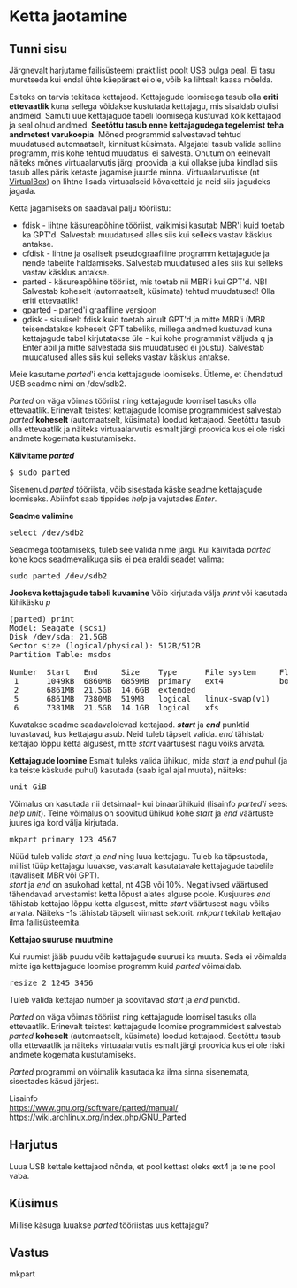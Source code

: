 ﻿# Ketta jaotamine

## Tunni sisu

Järgnevalt harjutame failisüsteemi praktilist poolt USB pulga peal. Ei tasu muretseda kui endal ühte käepärast ei ole, võib ka lihtsalt kaasa mõelda.

Esiteks on tarvis tekitada kettajaod. Kettajagude loomisega tasub olla **eriti ettevaatlik** kuna sellega võidakse kustutada kettajagu, mis sisaldab olulisi andmeid. Samuti uue kettajagude tabeli loomisega kustuvad kõik kettajaod ja seal olnud andmed. **Seetõttu tasub enne kettajagudega tegelemist teha andmetest varukoopia**. Mõned programmid salvestavad tehtud muudatused automaatselt, kinnitust küsimata. Algajatel tasub valida selline programm, mis kohe tehtud muudatusi ei salvesta. Ohutum on eelnevalt näiteks mõnes virtuaalarvutis järgi proovida ja kui ollakse juba kindlad siis tasub alles päris ketaste jagamise juurde minna. Virtuaalarvutisse (nt [VirtualBox](https://www.virtualbox.org/)) on lihtne lisada virtuaalseid kõvakettaid ja neid siis jagudeks jagada.

Ketta jagamiseks on saadaval palju tööriistu:

<ul>
<li>fdisk - lihtne käsureapõhine tööriist, vaikimisi kasutab MBR'i kuid toetab ka GPT'd. Salvestab muudatused alles siis kui selleks vastav käsklus antakse.</li>
<li>cfdisk - lihtne ja osaliselt pseudograafiline programm kettajagude ja nende tabelite haldamiseks. Salvestab muudatused alles siis kui selleks vastav käsklus antakse.</li>
<li>parted - käsureapõhine tööriist, mis toetab nii MBR'i kui GPT'd. NB! Salvestab koheselt (automaatselt, küsimata) tehtud muudatused! Olla eriti ettevaatlik!</li>
<li>gparted - parted'i graafiline versioon</li>
<li>gdisk - sisuliselt fdisk kuid toetab ainult GPT'd ja mitte MBR'i (MBR teisendatakse koheselt GPT tabeliks, millega andmed kustuvad kuna kettajagude tabel kirjutatakse üle - kui kohe programmist väljuda q ja Enter abil ja mitte salvestada siis muudatused ei jõustu). Salvestab muudatused alles siis kui selleks vastav käsklus antakse.</li>
</ul>

Meie kasutame *parted*'i enda kettajagude loomiseks. Ütleme, et ühendatud USB seadme nimi on /dev/sdb2.

*Parted* on väga võimas tööriist ning kettajagude loomisel tasuks olla ettevaatlik. Erinevalt teistest kettajagude loomise programmidest salvestab *parted* **koheselt** (automaatselt, küsimata) loodud kettajaod. Seetõttu tasub olla ettevaatlik ja näiteks virtuaalarvutis esmalt järgi proovida kus ei ole riski andmete kogemata kustutamiseks.

<b>Käivitame *parted*</b>

<pre>$ sudo parted</pre>

Sisenenud *parted* tööriista, võib sisestada käske seadme kettajagude loomiseks. Abiinfot saab tippides *help* ja vajutades *Enter*.

<b>Seadme valimine</b>

<pre>select /dev/sdb2</pre>

Seadmega töötamiseks, tuleb see valida nime järgi.
Kui käivitada *parted* kohe koos seadmevalikuga siis ei pea eraldi seadet valima:
<pre>sudo parted /dev/sdb2</pre>

<b>Jooksva kettajagude tabeli kuvamine</b>
Võib kirjutada välja *print* või kasutada lühikäsku *p*
<pre>
(parted) print                                                            
Model: Seagate (scsi)
Disk /dev/sda: 21.5GB
Sector size (logical/physical): 512B/512B
Partition Table: msdos

Number  Start   End     Size    Type      File system     Flags
 1      1049kB  6860MB  6859MB  primary   ext4            boot
 2      6861MB  21.5GB  14.6GB  extended
 5      6861MB  7380MB  519MB   logical   linux-swap(v1)
 6      7381MB  21.5GB  14.1GB  logical   xfs
</pre>

Kuvatakse seadme saadavalolevad kettajaod. <b>*start*</b> ja <b>*end*</b> punktid tuvastavad, kus kettajagu asub. Neid tuleb täpselt valida. *end* tähistab kettajao lõppu ketta algusest, mitte *start* väärtusest nagu võiks arvata.

<b>Kettajagude loomine</b>
Esmalt tuleks valida ühikud, mida *start* ja *end* puhul (ja ka teiste käskude puhul) kasutada (saab igal ajal muuta), näiteks:
<pre>unit GiB</pre>
Võimalus on kasutada nii detsimaal- kui binaarühikuid (lisainfo *parted'i* sees: *help unit*). Teine võimalus on soovitud ühikud kohe *start* ja *end* väärtuste juures iga kord välja kirjutada.

<pre>mkpart primary 123 4567</pre>

Nüüd tuleb valida *start* ja *end* ning luua kettajagu. Tuleb ka täpsustada, millist tüüp kettajagu luuakse, vastavalt kasutatavale kettajagude tabelile (tavaliselt MBR või GPT).<br>
*start* ja *end* on asukohad kettal, nt 4GB või 10%. Negatiivsed väärtused tähendavad arvestamist ketta lõpust alates alguse poole. Kusjuures *end* tähistab kettajao lõppu ketta algusest, mitte *start* väärtusest nagu võiks arvata. Näiteks -1s tähistab täpselt viimast sektorit. *mkpart* tekitab kettajao ilma failisüsteemita.

<b>Kettajao suuruse muutmine</b>

Kui ruumist jääb puudu võib kettajagude suurusi ka muuta. Seda ei võimalda mitte iga kettajagude loomise programm kuid *parted* võimaldab.

<pre>resize 2 1245 3456</pre>

Tuleb valida kettajao number ja soovitavad *start* ja *end* punktid.

*Parted* on väga võimas tööriist ning kettajagude loomisel tasuks olla ettevaatlik. Erinevalt teistest kettajagude loomise programmidest salvestab *parted* **koheselt** (automaatselt, küsimata) loodud kettajaod. Seetõttu tasub olla ettevaatlik ja näiteks virtuaalarvutis esmalt järgi proovida kus ei ole riski andmete kogemata kustutamiseks.

*Parted* programmi on võimalik kasutada ka ilma sinna sisenemata, sisestades käsud järjest.

Lisainfo<br>
https://www.gnu.org/software/parted/manual/
https://wiki.archlinux.org/index.php/GNU_Parted

## Harjutus

Luua USB kettale kettajaod nõnda, et pool kettast oleks ext4 ja teine pool vaba.

## Küsimus

Millise käsuga luuakse *parted* tööriistas uus kettajagu?

## Vastus

mkpart

